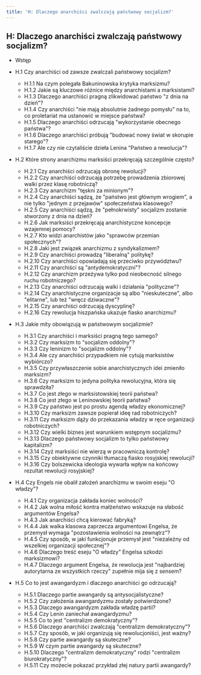 ```yaml
---
title: 'H: Dlaczego anarchiści zwalczają państwowy socjalizm?'
---
```


H: Dlaczego anarchiści zwalczają państwowy socjalizm?
---

* Wstęp  
* H.1 Czy anarchiści od zawsze zwalczali państwowy socjalizm?  
    * H.1.1 Na czym polegała Bakuninowska krytyka marksizmu?
    * H.1.2 Jakie są kluczowe różnice między anarchistami a marksistami?
    * H.1.3 Dlaczego anarchiści pragną zlikwidować państwo "z dnia na dzień"?
    * H.1.4 Czy anarchiści "nie mają absolutnie żadnego pomysłu" na to, co proletariat ma ustanowić w miejsce państwa?
    * H.1.5 Dlaczego anarchiści odrzucają "wykorzystanie obecnego państwa"?
    * H.1.6 Dlaczego anarchiści próbują "budować nowy świat w skorupie starego"?
    * H.1.7 Ale czy nie czytaliście dzieła Lenina "Państwo a rewolucja"?  

* H.2 Które strony anarchizmu marksiści przekręcają szczególnie często?  
    * H.2.1 Czy anarchiści odrzucają obronę rewolucji?
    * H.2.2 Czy anarchiści odrzucają potrzebę prowadzenia zbiorowej walki przez klasę robotniczą?
    * H.2.3 Czy anarchizm "tęskni za minionym"?
    * H.2.4 Czy anarchiści sądzą, że "państwo jest głównym wrogiem", a nie tylko "jednym z przejawów" społeczeństwa klasowego?
    * H.2.5 Czy anarchiści sądzą, że "pełnokrwisty" socjalizm zostanie stworzony z dnia na dzień?
    * H.2.6 Jak marksiści przekręcają anarchistyczne koncepcje wzajemnej pomocy?
    * H.2.7 Kto widzi anarchistów jako "sprawców przemian społecznych"?
    * H.2.8 Jaki jest związek anarchizmu z syndykalizmem?
    * H.2.9 Czy anarchiści prowadzą "liberalną" politykę?
    * H.2.10 Czy anarchiści opowiadają się przeciwko przywództwu?
    * H.2.11 Czy anarchiści są "antydemokratyczni"?
    * H.2.12 Czy anarchizm przeżywa tylko pod nieobecność silnego ruchu robotniczego?
    * H.2.13 Czy anarchiści odrzucają walki i działania "polityczne"?
    * H.2.14 Czy anarchistyczne organizacje są albo "nieskuteczne", albo "elitarne", lub też "wręcz dziwaczne"?
    * H.2.15 Czy anarchiści odrzucają dyscyplinę?
    * H.2.16 Czy rewolucja hiszpańska ukazuje fiasko anarchizmu?


* H.3 Jakie mity obowiązują w państwowym socjalizmie?
  * H.3.1 Czy anarchiści i marksiści pragną tego samego?
  * H.3.2 Czy marksizm to "socjalizm oddolny"?
  * H.3.3 Czy leninizm to "socjalizm oddolny"?
  * H.3.4 Ale czy anarchiści przypadkiem nie cytują marksistów wybiórczo?
  * H.3.5 Czy przywłaszczenie sobie anarchistycznych idei zmieniło marksizm?
  * H.3.6 Czy marksizm to jedyna polityka rewolucyjna, która się sprawdziła?
  * H.3.7 Co jest złego w marksistowskiej teorii państwa?
  * H.3.8 Co jest złego w Leninowskiej teorii państwa?
  * H.3.9 Czy państwo jest po prostu agendą władzy ekonomicznej?
  * H.3.10 Czy marksizm zawsze popierał ideę rad robotniczych?
  * H.3.11 Czy marksizm dąży do przekazania władzy w ręce organizacji robotniczych?
  * H.3.12 Czy wielki biznes jest warunkiem wstępnym socjalizmu?
  * H.3.13 Dlaczego państwowy socjalizm to tylko państwowy kapitalizm?
  * H.3.14 Czyż marksiści nie wierzą w pracowniczą kontrolę?
  * H.3.15 Czy obiektywne czynniki tłumaczą fiasko rosyjskiej rewolucji?
  * H.3.16 Czy bolszewicka ideologia wywarła wpływ na końcowy rezultat rewolucji rosyjskiej?


* H.4 Czy Engels nie obalił założeń anarchizmu w swoim eseju "O władzy"?
  * H.4.1 Czy organizacja zakłada koniec wolności?
  * H.4.2 Jak wolna miłość kontra małżeństwo wskazuje na słabość argumentów Engelsa?
  * H.4.3 Jak anarchiści chcą kierować fabryką?
  * H.4.4 Jak walka klasowa zaprzecza argumentowi Engelsa, że przemysł wymaga "pozostawienia wolności na zewnątrz"?
  * H.4.5 Czy sposób, w jaki funkcjonuje przemysł jest "niezależny od wszelkiej organizacji społecznej"?
  * H.4.6 Dlaczego treść eseju "O władzy" Engelsa szkodzi marksizmowi?
  * H.4.7 Dlaczego argument Engelsa, że rewolucja jest "najbardziej autorytarna ze wszystkich rzeczy" zupełnie mija się z sensem?


* H.5 Co to jest awangardyzm i dlaczego anarchiści go odrzucają?  
  * H.5.1 Dlaczego partie awangardy są antysocjalistyczne?
  * H.5.2 Czy założenia awangardyzmu zostały potwierdzone?
  * H.5.3 Dlaczego awangardyzm zakłada władzę partii?
  * H.5.4 Czy Lenin zaniechał awangardyzmu?
  * H.5.5 Co to jest "centralizm demokratyczny"?
  * H.5.6 Dlaczego anarchiści zwalczają "centralizm demokratyczny"?
  * H.5.7 Czy sposób, w jaki organizują się rewolucjoniści, jest ważny?
  * H.5.8 Czy partie awangardy są skuteczne?
  * H.5.9 W czym partie awangardy są skuteczne?
  * H.5.10 Dlaczego "centralizm demokratyczny" rodzi "centralizm biurokratyczny"?
  * H.5.11 Czy możecie pokazać przykład złej natury partii awangardy?
